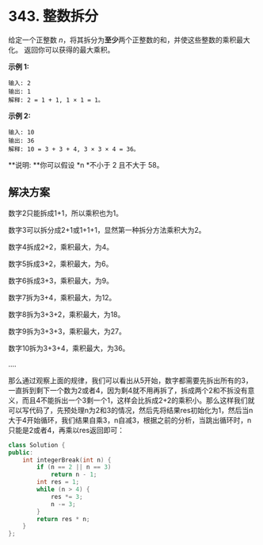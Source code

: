# 343.  整数拆分

给定一个正整数 *n*，将其拆分为**至少**两个正整数的和，并使这些整数的乘积最大化。 返回你可以获得的最大乘积。

**示例 1:**

```
输入: 2
输出: 1
解释: 2 = 1 + 1, 1 × 1 = 1。
```

**示例 2:**

```
输入: 10
输出: 36
解释: 10 = 3 + 3 + 4, 3 × 3 × 4 = 36。
```

**说明: **你可以假设 *n *不小于 2 且不大于 58。

## 解决方案

数字2只能拆成1+1，所以乘积也为1。

数字3可以拆分成2+1或1+1+1，显然第一种拆分方法乘积大为2。

数字4拆成2+2，乘积最大，为4。

数字5拆成3+2，乘积最大，为6。

数字6拆成3+3，乘积最大，为9。

数字7拆为3+4，乘积最大，为12。

数字8拆为3+3+2，乘积最大，为18。

数字9拆为3+3+3，乘积最大，为27。

数字10拆为3+3+4，乘积最大，为36。

....

那么通过观察上面的规律，我们可以看出从5开始，数字都需要先拆出所有的3，一直拆到剩下一个数为2或者4，因为剩4就不用再拆了，拆成两个2和不拆没有意义，而且4不能拆出一个3剩一个1，这样会比拆成2+2的乘积小。那么这样我们就可以写代码了，先预处理n为2和3的情况，然后先将结果res初始化为1，然后当n大于4开始循环，我们结果自乘3，n自减3，根据之前的分析，当跳出循环时，n只能是2或者4，再乘以res返回即可：

```c++
class Solution {
public:
    int integerBreak(int n) {
        if (n == 2 || n == 3) 
            return n - 1;
        int res = 1;
        while (n > 4) {
            res *= 3;
            n -= 3;
        }
        return res * n;
    }
};
```

